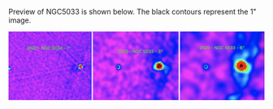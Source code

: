 Preview of NGC5033 is shown below. The black contours represent the 1" image. 

![NGC5033](NGC5033.png "NGC5033")

